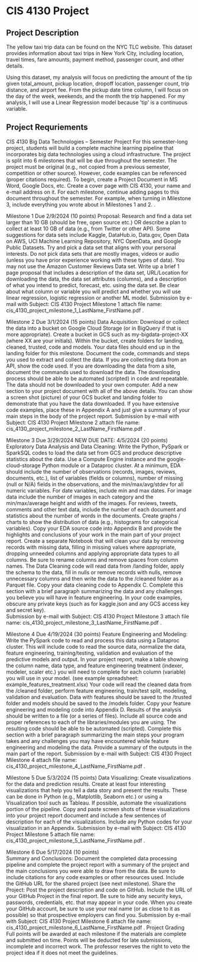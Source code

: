# CIS 4130 Project

## Project Description 

The yellow taxi trip data can be found on the NYC TLC website. This dataset provides information about taxi trips in New York City, including location, travel times, fare amounts, payment method, passenger count, and other details. 

Using this dataset, my analysis will focus on predicting the amount of the tip given total_amount, pickup location, dropoff location, passenger count, trip distance, and airport fee. From the pickup date time column, I will focus on the day of the week, weekends, and the month the trip happened. For my analysis, I will use a Linear Regression model because 'tip' is a continuous variable. 


## Project Requriements 

CIS 4130 Big Data Technologies – Semester Project
For this semester-long project, students will build a complete machine learning pipeline that incorporates big data technologies using a cloud infrastructure.  The project is split into 6 milestones that will be due throughout the semester.  The project must be original (e.g., not copied from a previous semester, competition or other source). However, code examples can be referenced (proper citations required).
To begin, create a Project Document in MS Word, Google Docs, etc. Create a cover page with CIS 4130, your name and e-mail address on it.  For each milestone, continue adding pages to this document throughout the semester.  For example, when turning in Milestone 3, include everything you wrote about in Milestones 1 and 2.
.

Milestone 1 Due 2/9/2024 (10 points)
Proposal: Research and find a data set larger than 10 GB (should be free, open source etc.)  OR  describe a plan to collect at least 10 GB of data (e.g., from Twitter or other API).    Some suggestions for data sets include Kaggle, DataHub.io, Data.gov, Open Data on AWS, UCI Machine Learning Repository, NYC OpenData, and Google Public Datasets. Try and pick a data set that aligns with your personal interests. Do not pick data sets that are mostly images, videos or audio (unless you have prior experience working with these types of data).  You may not use the Amazon Customer Reviews Data set.
Write up a brief 1 page proposal that includes a description of the data set, URL/Location for downloading the data, the data set attributes (columns), and a description of what you intend to predict, forecast, etc. using the data set.  Be clear about what column or variable you will predict and whether you will use linear regression, logistic regression or another ML model.
Submission by e-mail with Subject: CIS 4130 Project Milestone 1  attach file name: cis_4130_project_milestone_1_LastName_FirstName.pdf
.

Milestone 2 Due 3/1/2024 (15 points)
Data Acquisition: Download or collect the data into a bucket on Google Cloud Storage (or in BigQuery if that is more appropriate). Create a bucket in GCS such as my-bigdata-project-XX (where XX are your initials). Within the bucket, create folders for landing, cleaned, trusted, code and models.  Your data files should end up in the landing folder for this milestone.
Document the code, commands and steps you used to extract and collect the data.  If you are collecting data from an API, show the code used. If you are downloading the data from a site, document the commands used to download the data. The downloading process should be able to be automated (scripted) in code and repeatable. The data should not be downloaded to your own computer. Add a new section to your project document with all of the above details. You can show a screen shot (picture) of your GCS bucket and landing folder to demonstrate that you have the data downloaded. If you have extensive code examples, place these in Appendix A and just give a summary of your main steps in the body of the project report.
Submission by e-mail with Subject: CIS 4130 Project Milestone 2  attach file name: cis_4130_project_milestone_2_LastName_FirstName.pdf
.

Milestone 3 Due 3/29/2024     NEW DUE DATE: 4/5/2024 (20 points)
Exploratory Data Analysis and Data Cleaning: Write the Python, PySpark or SparkSQL codes to load the data set from GCS and produce descriptive statistics about the data.  Use a Compute Engine instance and the google-cloud-storage Python module or a Dataproc cluster. At a minimum, EDA should include the number of observations (records, images, reviews, documents, etc.), list of variables (fields or columns), number of missing (null or N/A) fields in the observations, and the min/max/avg/stdev for all numeric variables. For date variables, include min and max dates. For image data include the number of images in each category and the min/max/average height and width of the images. For reviews, tweets, comments and other text data, include the number of each document and statistics about the number of words in the documents.  Create graphs / charts to show the distribution of data (e.g., histograms for categorical variables). Copy your EDA source code into Appendix B and provide the highlights and conclusions of your work in the main part of your project report.
Create a separate Notebook that will clean your data by removing records with missing data, filling in missing values where appropriate, dropping unneeded columns and applying appropriate data types to all columns. Be sure to rename columns and remove spaces from column names. The Data Cleaning code will read data from /landing folder, apply the schema to the data, fill in nulls or remove records with nulls, remove unnecessary columns and then write the data to the /cleaned folder as a Parquet file.  Copy your data cleaning code to Appendix C.
Complete this section with a brief paragraph summarizing the data and any challenges you believe you will have in feature engineering. In your code examples, obscure any private keys (such as for kaggle.json and any GCS access key and secret key).  
Submission by e-mail with Subject: CIS 4130 Project Milestone 3  attach file name: cis_4130_project_milestone_3_LastName_FirstName.pdf
.

Milestone 4 Due 4/19/2024 (30 points)
Feature Engineering and Modeling:  Write the PySpark code to read and process this data using a Dataproc cluster. This will include code to read the source data, normalize the data, feature engineering, training/testing, validation and evaluation of the predictive models and output. 
In your project report, make a table showing the column name, data type, and feature engineering treatment (indexer, modeler, scaler etc.) you will need to complete for each column (variable) you will use in your model. (see example spreadsheet: example_features_treatment.xlsx)
Your code will read the cleaned data from the /cleaned folder, perform feature engineering, train/test split, modeling, validation and evaluation. Data with features should be saved to the /trusted folder and models should be saved to the /models folder. Copy your feature engineering and modeling code into Appendix D.
Results of the analysis should be written to a file (or a series of files). Include all source code and proper references to each of the libraries/modules you are using. The resulting code should be able to be automated (scripted). Complete this section with a brief paragraph summarizing the main steps your program takes and any challenges you may have encountered while feature engineering and modeling the data. Provide a summary of the outputs in the main part of the report.
Submission by e-mail with Subject: CIS 4130 Project Milestone 4  attach file name: cis_4130_project_milestone_4_LastName_FirstName.pdf
.

Milestone 5  Due 5/3/2024 (15 points)
Data Visualizing:  Create visualizations for the data and prediction results. Create at least four interesting visualizations that help you tell a data story and present the results.  These can be done in Python (e.g., Matplotlib, Seaborn etc.) or using a Visualization tool such as Tableau.  If possible, automate the visualizations portion of the pipeline.  Copy and paste screen shots of these visualizations into your project report document and include a few sentences of description for each of the visualizations. Include any Python codes for your visualization in an Appendix.
Submission by e-mail with Subject: CIS 4130 Project Milestone 5  attach file name: cis_4130_project_milestone_5_LastName_FirstName.pdf
.

Milestone 6 Due 5/17/2024 (10 points)  
Summary and Conclusions:  Document the completed data processing pipeline and complete the project report with a summary of the project and the main conclusions you were able to draw from the data. Be sure to include citations for any code examples or other resources used. Include the GitHub URL for the shared project (see next milestone). 
Share the Project:  Post the project description and code on GitHub.  Include the URL  of your GitHub Project in the final report. Be sure to hide any security keys, passwords, credentials, etc. that may appear in your code. When you create your GitHub account, be sure to use your real name (or as close to it as possible) so that prospective employers can find you.
Submission by e-mail with Subject: CIS 4130 Project Milestone 6  attach file name: cis_4130_project_milestone_6_LastName_FirstName.pdf
.
Project Grading
Full points will be awarded at each milestone if the materials are complete and submitted on time. Points will be deducted for late submissions, incomplete and incorrect work.  The professor reserves the right to veto the project idea if it does not meet the guidelines.
